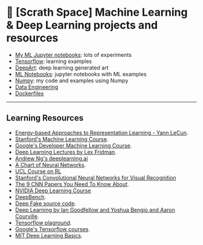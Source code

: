 # 🤖 [Scrath Space]  Machine Learning & Deep Learning projects and resources


* [My ML Jupyter notebooks](https://github.com/bt3gl-labs/Scratch-Space-Machine-Learning-Projects-and-Research/tree/master/ml_notebooks): lots of experiments
* [Tensorflow](https://github.com/bt3gl-labs/Scratch-Space-Machine-Learning-Projects-and-Research/tree/master/tensorflow_examples): learning examples
* [DeepArt](https://github.com/bt3gl-labs/Scratch-Space-Machine-Learning-Projects-and-Research/tree/master/deep_art): deep learning generated art
* [ML Notebooks](https://github.com/bt3gl/Resources-Machine_Learning/tree/master/Notebooks): jupyter notebooks with ML examples
* [Numpy](https://github.com/bt3gl-labs/Scratch-Space-Machine-Learning-Projects-and-Research/tree/master/numpy_examples): my code and examples using Numpy
* [Data Engineering](https://github.com/bt3gl-labs/Scratch-Space-Machine-Learning-Projects-and-Research/tree/master/data-engineering)
* [Dockerfiles](https://github.com/bt3gl-labs/Scratch-Space-Machine-Learning-Projects-and-Research/tree/master/dockerfiles)



---------

## Learning Resources


* [Energy-based Approaches to Representation Learning - Yann LeCun](https://www.youtube.com/watch?v=m17B-cXcZFI&amp=&t=524s).
* [Stanford's Machine Learning Course](http://cs229.stanford.edu/).
* [Google's Developer Machine Learning Course](https://developers.google.com/machine-learning).
* [Deep Learning Lectures by Lex Fridman](https://www.youtube.com/watch?v=O5xeyoRL95U&list=PLrAXtmErZgOeiKm4sgNOknGvNjby9efdf).
* [Andrew Ng's deeplearning.ai](https://www.deeplearning.ai/deep-learning-specialization/)
* [A Chart of Neural Networks](http://www.asimovinstitute.org/neural-network-zoo/).
* [UCL Course on RL](http://www0.cs.ucl.ac.uk/staff/d.silver/web/Teaching.html)
* [Stanford's Convolutional Neural Networks for Visual Recognition](http://cs231n.stanford.edu/)
* [The 9 CNN Papers You Need To Know About](https://adeshpande3.github.io/adeshpande3.github.io/The-9-Deep-Learning-Papers-You-Need-To-Know-About.html).
* [NVIDIA Deep Learning Course](https://www.youtube.com/playlist?list=PL5B692fm6--tI-ijknnVZWbXU2H4JpSYe)
* [DeepBench](https://github.com/baidu-research/DeepBench).
* [Deep Fake source code](https://github.com/deepfakes/faceswap/).
* [Deep Learning by Ian Goodfellow and Yoshua Bengio and Aaron Courville](http://www.deeplearningbook.org/).
* [Tensorflow plaground](http://playground.tensorflow.org).
* [Google's Tensorflow courses](https://www.tensorflow.org/).
* [MIT Deep Learning Basics](https://medium.com/tensorflow/mit-deep-learning-basics-introduction-and-overview-with-tensorflow-355bcd26baf0).


